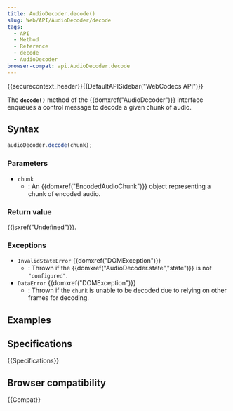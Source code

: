 ```yaml
---
title: AudioDecoder.decode()
slug: Web/API/AudioDecoder/decode
tags:
  - API
  - Method
  - Reference
  - decode
  - AudioDecoder
browser-compat: api.AudioDecoder.decode
---
```

{{securecontext_header}}{{DefaultAPISidebar("WebCodecs API")}}

The **`decode()`** method of the {{domxref("AudioDecoder")}} interface enqueues a control message to decode a given chunk of audio.

## Syntax

```js
audioDecoder.decode(chunk);
```

### Parameters

- `chunk`
  - : An {{domxref("EncodedAudioChunk")}} object representing a chunk of encoded audio.

### Return value

{{jsxref("Undefined")}}.

### Exceptions

- `InvalidStateError` {{domxref("DOMException")}}
  - : Thrown if the {{domxref("AudioDecoder.state","state")}} is not `"configured"`.
- `DataError` {{domxref("DOMException")}}
  - : Thrown if the `chunk` is unable to be decoded due to relying on other frames for decoding.

## Examples

## Specifications

{{Specifications}}

## Browser compatibility

{{Compat}}
